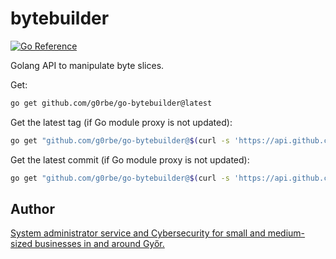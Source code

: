 # bytebuilder

[![Go Reference](https://pkg.go.dev/badge/github.com/g0rbe/go-bytebuilder.svg)](https://pkg.go.dev/github.com/g0rbe/go-bytebuilder)

Golang API to manipulate byte slices.

Get:
```bash
go get github.com/g0rbe/go-bytebuilder@latest
```

Get the latest tag (if Go module proxy is not updated):
```bash
go get "github.com/g0rbe/go-bytebuilder@$(curl -s 'https://api.github.com/repos/g0rbe/go-bytebuilder/tags' | jq -r '.[0].name')"
```

Get the latest commit (if Go module proxy is not updated):
```bash
go get "github.com/g0rbe/go-bytebuilder@$(curl -s 'https://api.github.com/repos/g0rbe/go-bytebuilder/commits' | jq -r '.[0].sha')"
```

## Author

[System administrator service and Cybersecurity for small and medium-sized businesses in and around Győr.](https://www.gorbe.io/)
